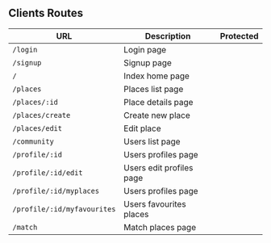 ## Clients Routes

| URL	                        | Description      	         | Protected    |
|-------------------------------|----------------------------|--------------|
| `/login`                      | Login page                 |              |
| `/signup`                     | Signup page                |              |
| `/`           	            | Index home page            |              |
| `/places`                     | Places list page           |              |
| `/places/:id`                 | Place details page         |              |
| `/places/create`              | Create new place           |              |
| `/places/edit`                | Edit place                 |              |
| `/community`                  | Users list page            |              |
| `/profile/:id`                | Users profiles page        |              | 
| `/profile/:id/edit`           | Users edit profiles page   |              |
| `/profile/:id/myplaces`       | Users profiles page        |              |
| `/profile/:id/myfavourites`   | Users favourites places    |              |
| `/match`                      | Match places page          |              |


